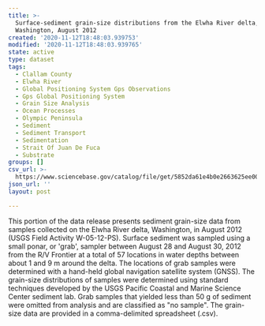 ```yaml
---
title: >-
  Surface-sediment grain-size distributions from the Elwha River delta,
  Washington, August 2012
created: '2020-11-12T18:48:03.939753'
modified: '2020-11-12T18:48:03.939765'
state: active
type: dataset
tags:
  - Clallam County
  - Elwha River
  - Global Positioning System Gps Observations
  - Gps Global Positioning System
  - Grain Size Analysis
  - Ocean Processes
  - Olympic Peninsula
  - Sediment
  - Sediment Transport
  - Sedimentation
  - Strait Of Juan De Fuca
  - Substrate
groups: []
csv_url: >-
  https://www.sciencebase.gov/catalog/file/get/5852da61e4b0e2663625ee00/?name=ew12_aug_grainsize.csv
json_url: ''
layout: post

---
```

This portion of the data release presents sediment grain-size data from samples collected on the Elwha River delta, Washington, in August 2012 (USGS Field Activity W-05-12-PS). Surface sediment was sampled using a small ponar, or 'grab', sampler between August 28 and August 30, 2012 from the R/V Frontier at a total of 57 locations in water depths between about 1 and 9 m around the delta. The locations of grab samples were determined with a hand-held global navigation satellite system (GNSS). The grain-size distributions of samples were determined using standard techniques developed by the USGS Pacific Coastal and Marine Science Center sediment lab. Grab samples that yielded less than 50 g of sediment were omitted from analysis and are classified as "no sample". The grain-size data are provided in a comma-delimited spreadsheet (.csv).
